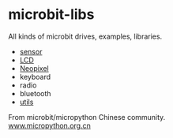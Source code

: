 # microbit-libs

All kinds of microbit drives, examples, libraries.

* [sensor](sensor)
* [LCD](lcd)
* [Neopixel](neopixel)
* keyboard
* radio
* bluetooth
* [utils](utils)

From microbit/micropython Chinese community.  
www.micropython.org.cn